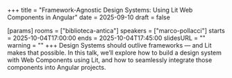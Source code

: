 +++
title = "Framework-Agnostic Design Systems: Using Lit Web Components in Angular"
date = 2025-09-10
draft = false

[params]
rooms = ["biblioteca-antica"]
speakers = ["marco-pollacci"]
starts = 2025-10-04T17:00:00
ends = 2025-10-04T17:45:00
slidesURL = ""
warning = ""
+++
Design Systems should outlive frameworks — and Lit makes that possible.
In this talk, we’ll explore how to build a design system with Web Components using Lit, and how to seamlessly integrate those components into Angular projects.
